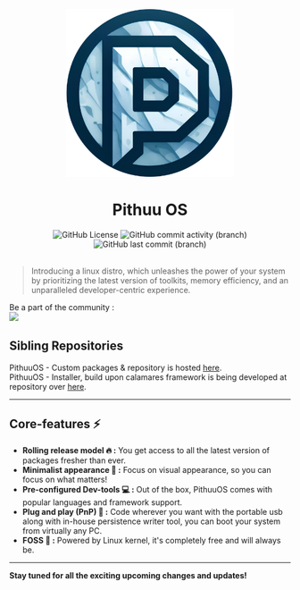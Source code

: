 <div align="center">
  <img src=https://raw.githubusercontent.com/Shiven-saini/pithuu-iso/kratos/res/logo.png width="300">
  <h1>Pithuu OS</h1>
</div>

<div align="center">
  <img alt="GitHub License" src="https://img.shields.io/github/license/shiven-saini/pithuu-iso?style=for-the-badge&logo=github">
  <img alt="GitHub commit activity (branch)" src="https://img.shields.io/github/commit-activity/m/Shiven-saini/pithuu-iso/kratos?style=for-the-badge">
  <img alt="GitHub last commit (branch)" src="https://img.shields.io/github/last-commit/Shiven-saini/pithuu-iso/kratos?style=for-the-badge">
</div>

</br>

> Introducing a linux distro, which unleashes the power of your system by prioritizing the latest version of toolkits, memory efficiency, and an unparalleled developer-centric experience.

Be a part of the community : <br/>
[![](https://img.shields.io/discord/1177236605115842580?style=for-the-badge&logo=Discord&logoColor=FFFFFF&label=PithuuOS%20Server)](https://discord.gg/wz9pKweD)

## Sibling Repositories

PithuuOS - Custom packages & repository is hosted [here](https://github.com/shiven-saini/pithuu-repo). </br>
PithuuOS - Installer, build upon calamares framework is being developed at repository over [here](https://github.com/Shiven-saini/pithuu-installer).

----

## Core-features ⚡

- **Rolling release model 🔥 :**  You get access to all the latest version of packages fresher than ever.
- **Minimalist appearance 🤩 :** Focus on visual appearance, so you can focus on what matters!
- **Pre-configured Dev-tools 💻 :** Out of the box, PithuuOS comes with popular languages and framework support.
- **Plug and play (PnP) 🔌 :** Code wherever you want with the portable usb along with in-house persistence writer tool, you can boot your system from virtually any PC.
- **FOSS 🐧 :** Powered by Linux kernel, it's completely free and will always be.

---
**Stay tuned for all the exciting upcoming changes and updates!**


